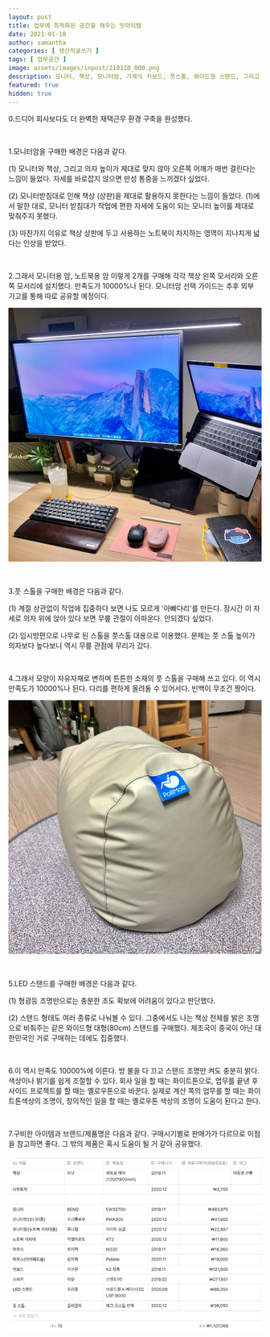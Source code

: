 ```yaml
---
layout: post
title: 업무에 최적화된 공간을 채우는 잇아이템
date: 2021-01-10
author: samantha
categories: [ 생산적글쓰기 ]
tags: [ 업무공간 ]
image: assets/images/inpost/210110_000.png
description: 모니터, 책상, 모니터암, 기계식 키보드, 풋스톨, 와이드형 스탠드, 그리고 귀를 즐겁게 해줄 블루투스 스피커. 이것만 있으면 너두 집중근무할 수 있어!이것만 있으면 너두 집중근무할 수 있어!
featured: true
hidden: true
---
```


0.드디어 회사보다도 더 완벽한 재택근무 환경 구축을 완성했다. 

<br/>

1.모니터암을 구매한 배경은 다음과 같다.

(1) 모니터와 책상, 그리고 의자 높이가 제대로 맞지 않아 오른쪽 어깨가 매번 결린다는 느낌이 들었다. 자세를 바로잡지 않으면 만성 통증을 느끼겠다 싶었다.

(2) 모니터받침대로 인해 책상 (상판)을 제대로 활용하지 못한다는 느낌이 들었다. (1)에서 말한 대로, 모니터 받침대가 작업에 편한 자세에 도움이 되는 모니터 높이를 제대로 맞춰주지 못했다. 

(3) 마찬가지 이유로 책상 상판에 두고 사용하는 노트북이 차지하는 영역이 지나치게 넓다는 인상을 받았다. 

<br/>

2.그래서 모니터용 암, 노트북용 암 이렇게 2개를 구매해 각각 책상 왼쪽 모서리와 오른쪽 모서리에 설치했다. 만족도가 10000%나 된다. 모니터암 선택 가이드는 추후 외부 기고를 통해 따로 공유할 예정이다. 

![](https://github.com/samantha-writer/blog/blob/master/assets/images/inpost/210110_001.png?raw=true)

<br/>

3.풋 스톨을 구매한 배경은 다음과 같다.

(1) 계절 상관없이 작업에 집중하다 보면 나도 모르게 '아빠다리'를 만든다. 장시간 이 자세로 의자 위에 앉아 있다 보면 무릎 관절이 아파온다. 안되겠다 싶었다.

(2) 임시방편으로 나무로 된 스톨을 풋스톨 대용으로 이용했다. 문제는 풋  스톨 높이가 의자보다 높다보니 역시 무릎 관점에 무리가 갔다. 

<br/>

4.그래서 모양이 자유자재로 변하며 튼튼한 소재의 풋 스톨을 구매해 쓰고 있다. 이 역시 만족도가 10000%나 된다. 다리를 편하게 올려둘 수 있어서다. 빈백이 무조건 짱이다. 

![](https://github.com/samantha-writer/blog/blob/master/assets/images/inpost/210110_002.png?raw=true)

<br/>

5.LED 스탠드를 구매한 배경은 다음과 같다.

(1) 형광등 조명만으로는 충분한 조도 확보에 어려움이 있다고 판단했다. 

(2) 스탠드 형태도 여러 종류로 나눠볼 수 있다. 그중에서도 나는 책상 전체를 밝은 조명으로 비춰주는 같은 와이드형 대형(80cm) 스탠드를 구매했다. 제조국이 중국이 아닌 대한민국인 거로 구매하는 데에도 집중했다. 

<br/>

6.이 역시 만족도 10000%에 이른다. 방 불을 다 끄고 스탠드 조명만 켜도 충분히 밝다. 색상이나 밝기를 쉽게 조절할 수 있다. 회사 일을 할 때는 화이트톤으로, 업무를 끝낸 후 사이드 프로젝트를 할 때는 옐로우톤으로 바꾼다. 실제로 계산 쪽의 업무를 할 때는 화이트톤색상의 조명이, 창의적인 일을 할 때는 옐로우톤 색상의 조명이 도움이 된다고 한다.

<br/>

7.구비한 아이템과 브랜드/제품명은 다음과 같다. 구매시기별로 판매가가 다르므로 이점을 참고하면 좋다. 그 밖의 제품은 혹시 도움이 될 거 같아 공유했다.

![](https://github.com/samantha-writer/blog/blob/master/assets/images/inpost/210110_003.png?raw=true)


<br/>
